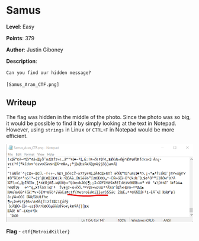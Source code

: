 # Samus
**Level**: Easy

**Points**: 379

**Author**: Justin Giboney

**Description**:
```
Can you find our hidden message?

[Samus_Aran_CTF.png]
```

## Writeup
The flag was hidden in the middle of the photo. Since the photo was so big, it would be possible to find it by simply looking at the text in Notepad. However, using `strings` in Linux or `CTRL+F` in Notepad would be more efficient.

![](solution.png)

**Flag** - `ctf{MetroidKiller}`
